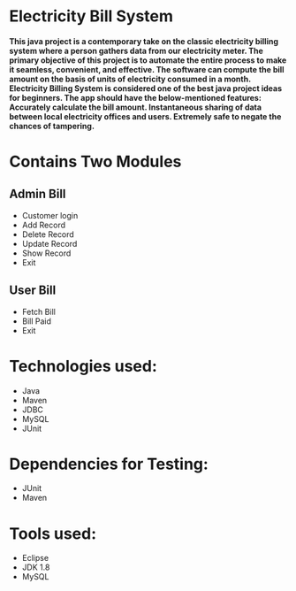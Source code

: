 #       Electricity Bill System

#### This java project is a contemporary take on the classic electricity billing system where a person gathers data from our electricity meter. The primary objective of this project is to automate the entire process to make it seamless, convenient, and effective. The software can compute the bill amount on the basis of units of electricity consumed in a month. Electricity Billing System is considered one of the best java project ideas for beginners. The app should have the below-mentioned features: Accurately calculate the bill amount. Instantaneous sharing of data between local electricity offices and users. Extremely safe to negate the chances of tampering.

# Contains Two Modules

## Admin Bill 
- Customer login
- Add Record
- Delete Record
- Update Record
- Show Record
- Exit

## User Bill
- Fetch Bill
- Bill Paid
- Exit

# Technologies used:
- Java
- Maven
- JDBC
- MySQL
- JUnit  


# Dependencies for Testing:
- JUnit
- Maven

# Tools used:
- Eclipse
- JDK 1.8
- MySQL
